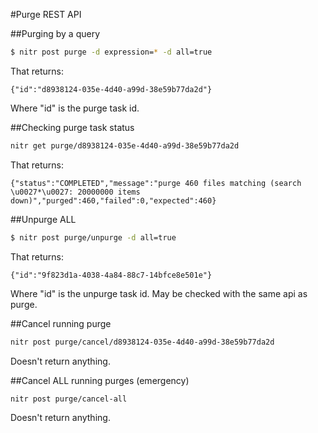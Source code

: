 #Purge REST API

##Purging by a query

``` bash
$ nitr post purge -d expression=* -d all=true
```

That returns:

```
{"id":"d8938124-035e-4d40-a99d-38e59b77da2d"}
```

Where "id" is the purge task id.

##Checking purge task status

``` bash
nitr get purge/d8938124-035e-4d40-a99d-38e59b77da2d
```

That returns:

```
{"status":"COMPLETED","message":"purge 460 files matching (search \u0027*\u0027: 20000000 items down)","purged":460,"failed":0,"expected":460}
```

##Unpurge ALL

``` bash
$ nitr post purge/unpurge -d all=true
```

That returns:

```
{"id":"9f823d1a-4038-4a84-88c7-14bfce8e501e"}
```

Where "id" is the unpurge task id. May be checked with the same api as purge.

##Cancel running purge

``` bash
nitr post purge/cancel/d8938124-035e-4d40-a99d-38e59b77da2d
```

Doesn't return anything.

##Cancel ALL running purges (emergency)

``` bash
nitr post purge/cancel-all
```

Doesn't return anything.


